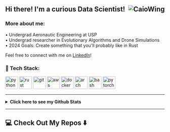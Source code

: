 <h2 align="left"> 
   Hi there! I'm a curious Data Scientist!
   <img align="right" vertical-align="center" src="https://komarev.com/ghpvc/?username=CaioWing" alt="CaioWing" />
</h2>

### More about me:

•  Undergrad Aeronautic Engineering at USP<br>
•  Undergrad researcher in Evolutionary Algorithms and Drone Simulations<br>
•  2024 Goals: Create something that you'll probably like in Rust

Feel free to connect with me on [LinkedIn](https://www.linkedin.com/in/caio-wingeter-165034174/)!


### 🧰 Tech Stack:

<p align="left">
   <img src="https://skillicons.dev/icons?i=python" alt="python" width="40" height="40"/>
   <img src="https://skillicons.dev/icons?i=rust" alt="rust" width="40" height="40"/>
   <img src="https://skillicons.dev/icons?i=git" alt="git" width="40" height="40"/>
   <img src="https://skillicons.dev/icons?i=aws" alt="aws" width="40" height="40"/>
   <img src="https://skillicons.dev/icons?i=docker" alt="docker" width="40" height="40"/>
   <img src="https://skillicons.dev/icons?i=arch" alt="arch btw" width="40" height="40"/>
   <img src="https://skillicons.dev/icons?i=bash" alt="bash" width="40" height="40"/>
   <img src="https://skillicons.dev/icons?i=pytorch" alt="pytorch" width="40" height="40"/>
   
</p>

<hr>
<details>
   <summary> <strong> Click here to see my Github Stats</strong> </summary>
   <img align="left" alt="CaioWing's Github Stats" src="https://github-readme-stats.vercel.app/api?username=CaioWing&show_icons=true&hide_border=true" />
   <img align="" alt="favourite langs" src="https://github-readme-stats.vercel.app/api/top-langs/?username=CaioWing&language=compact&hide_border=true" />
</details>
<hr>

<h2  align="">💻 Check Out My Repos ⬇️ </h2>
